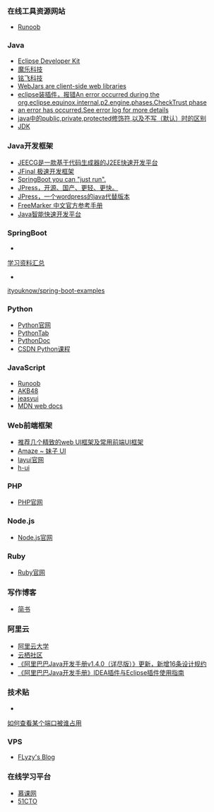 ### 在线工具资源网站
- <a href="http://www.runoob.com/" type="text/html" target="_blank">Runoob</a>  

### <span id="Java">Java</span>  
- <a href="http://www.eclipse.org/" type="text/html" target="_blank">Eclipse Developer Kit</a>  
- <a href="http://www.mldn.cn/" type="text/html" target="_blank">魔乐科技</a>  
- <a href="http://ms.mingsoft.net/" type="text/html" target="_blank">铭飞科技</a>  
- <a href="https://www.webjars.org/" type="text/html" target="_blank">WebJars are client-side web libraries</a>  
- <a href="https://my.oschina.net/sundasheng44/blog/793781" type="text/html" target="_blank">eclipse装插件，报错An error occurred during the org.eclipse.equinox.internal.p2.engine.phases.CheckTrust phase</a>  
- <a href="https://zhidao.baidu.com/question/585507326.html" type="text/html" target="_blank">an error has occurred.See error log for more details</a>  
- <a href="https://blog.csdn.net/xuaho0907/article/details/72191152" type="text/html" target="_blank">java中的public,private,protected修饰符,以及不写（默认）时的区别</a>  
- <a href="https://www.oracle.com/technetwork/java/javase/downloads/index.html" type="text/html" target="_blank">JDK</a>  

### Java开发框架
- <a href="http://www.jeecg.org/" type="text/html" target="_blank">JEECG是一款基于代码生成器的J2EE快速开发平台</a>  
- <a href="https://www.jfinal.com/" type="text/html" target="_blank">JFinal 极速开发框架</a>  
- <a href="https://spring.io/" type="text/html" target="_blank">SpringBoot you can "just run".</a>  
- <a href="http://www.jpress.io/" type="text/html" target="_blank">JPress，开源、国产、更轻、更快。</a>  
- <a href="https://www.jfinal.com/project/3" type="text/html" target="_blank">JPress，一个wordpress的java代替版本</a>  
- <a href="http://freemarker.foofun.cn/" type="text/html" target="_blank">FreeMarker 中文官方参考手册</a>  
- <a href="http://www.javafast.cn/index.html" type="text/html" target="_blank">Java智能快速开发平台</a>  


### <span id="Java">SpringBoot</span>  
- <a href="http://ityouknow.com/springboot/2015/12/30/springboot-collect.html" type="text/html" target="_blank">
学习资料汇总</a>  
- <a href="https://github.com/ityouknow/spring-boot-examples" type="text/html" target="_blank">
ityouknow/spring-boot-examples</a>  



### <span id="Python">Python</span>  
- <a href="https://www.python.org/" type="text/html" target="_blank">Python官网</a>  
- <a href="https://www.pythontab.com/" type="text/html" target="_blank">PythonTab</a>  
- <a href="http://www.pythondoc.com/" type="text/html" target="_blank">PythonDoc</a>  
- <a href="https://edu.csdn.net/promotion_activity?id=8?utm_source=edm0" type="text/html" target="_blank">CSDN Python课程</a>  

### JavaScript
- <a href="http://www.runoob.com/" type="text/html" target="_blank">Runoob</a>  
- <a href="http://www.akb48.com.cn/" type="text/html" target="_blank">AKB48</a>  
- <a href="http://www.jeasyui.com/" type="text/html" target="_blank">jeasyui</a>  
- <a href="https://developer.mozilla.org/zh-CN/" type="text/html" target="_blank">MDN web docs</a>  

### Web前端框架  
- <a href="https://blog.csdn.net/qq_35624642/article/details/68482926" type="text/html" target="_blank">推荐几个精致的web UI框架及常用前端UI框架</a>  
- <a href="http://amazeui.org/" type="text/html" target="_blank">Amaze ~ 妹子 UI</a>  
- <a href="https://www.layui.com/" type="text/html" target="_blank">layui官网</a>  
- <a href="http://www.h-ui.net/index.shtml" type="text/html" target="_blank">h-ui</a>  


### <span id="PHP">PHP</span>  
- <a href="http://php.net/" type="text/html" target="_blank">PHP官网</a>  

### <span id="Node">Node.js</span>  
- <a href="https://nodejs.org/en/" type="text/html" target="_blank">Node.js官网</a>  



### <span id="Ruby">Ruby</span>  
- <a href="http://www.runoob.com/ruby/ruby-environment.html" type="text/html" target="_blank">Ruby官网</a>  



### <span id="writing">写作博客</span>  
- <a href="https://www.jianshu.com/" type="text/html" target="_blank">简书</a>  

### <span id="writing">阿里云</span>  
- <a href="https://edu.aliyun.com/" type="text/html" target="_blank">阿里云大学</a>  
- <a href="https://yq.aliyun.com/" type="text/html" target="_blank">云栖社区</a>  
- <a href="https://yq.aliyun.com/articles/69327?spm=5176.10695662.1996646101.searchclickresult.7eba6922PuCnMr" type="text/html" target="_blank">《阿里巴巴Java开发手册v1.4.0（详尽版）》更新，新增16条设计规约</a>  
- <a href="https://yq.aliyun.com/articles/224817?spm=5176.10695662.1996646101.searchclickresult.7eba6922PuCnMr" type="text/html" target="_blank">《阿里巴巴Java开发手册》IDEA插件与Eclipse插件使用指南</a>  


### 技术贴  
- <a href="https://jingyan.baidu.com/article/3c48dd34491d47e10be358b8.html" type="text/html" target="_blank">
如何查看某个端口被谁占用</a>  

### VPS  
- <a href="https://flyzyblog.com/" type="text/html" target="_blank">FLyzy's Blog</a>  

### 在线学习平台
- <a href="https://www.imooc.com/" type="text/html" target="_blank">慕课网</a>  
- <a href="https://edu.51cto.com/" type="text/html" target="_blank">51CTO</a>  


